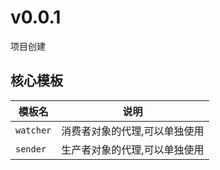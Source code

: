 # v0.0.1

项目创建

## 核心模板

| 模板名    | 说明                          |
| --------- | ----------------------------- |
| `watcher` | 消费者对象的代理,可以单独使用 |
| `sender`  | 生产者对象的代理,可以单独使用 |

